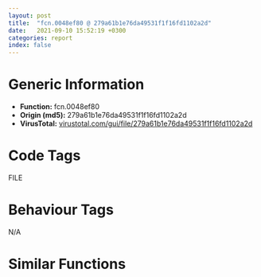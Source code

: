 ```yaml
---
layout: post
title:  "fcn.0048ef80 @ 279a61b1e76da49531f1f16fd1102a2d"
date:   2021-09-10 15:52:19 +0300
categories: report
index: false
---
```


# Generic Information
- **Function:** fcn.0048ef80
- **Origin (md5):** 279a61b1e76da49531f1f16fd1102a2d
- **VirusTotal:** [virustotal.com/gui/file/279a61b1e76da49531f1f16fd1102a2d][virustotal_ref]

# Code Tags
<span class="tag" id="FILE">FILE</span>


# Behaviour Tags
<span class="bhv-tag" id="na">N/A</span>

# Similar Functions
<script type="text/javascript" src="https://www.gstatic.com/charts/loader.js"></script>
<script type="text/javascript">

    google.charts.load('current', {'packages':['corechart']});
    google.charts.setOnLoadCallback(drawChart);

    function drawChart() {
    var data = new google.visualization.DataTable();
        data.addColumn('number', 'X');
        data.addColumn('number', 'Y');
        data.addColumn({type: 'string', role: 'tooltip', 'p': {'html': true}});
        data.addColumn({'type': 'string', 'role': 'style'});
        
        data.addRows([
    [-1071.0306396484375, 275.74462890625, '<b><a href="/report/fcn.0048ef80@279a61b1e76da49531f1f16fd1102a2d">fcn.0048ef80</a><br>@279a61b1e76da49531f1f16fd1102a2d</b><br>push ebp<br>mov ebp, esp<br>sub esp, 0x740<br>mov eax, dword[0x53ebd0]<br>xor eax, ebp<br>mov dword[ebp-0x14], eax<br>push ebx<br>push esi<br>mov dword[ebp-0x740], ecx<br>push 0x200<br>push 0<br>mov eax, dword[ebp-0x740]<br>push eax<br>call fcn.00490b70<br>add esp, 0xc<br>push 0x200<br>push 0<br>mov ecx, dword[ebp-0x740]<br>add ecx, 0x200<br>push ecx<br>call fcn.00490b70<br>add esp, 0xc<br>push 0x200<br>push 0<br>mov edx, dword[ebp-0x740]<br>add edx, 0x400<br>push edx<br>call fcn.00490b70<br>add esp, 0xc<br>push 0x200<br>push 0<br>mov eax, dword[ebp-0x740]<br>add eax, 0x600<br>push eax<br>call fcn.00490b70<br>add esp, 0xc<br>push 0x200<br>push 0<br>mov ecx, dword[ebp-0x740]<br>add ecx, 0x800<br>push ecx<br>call fcn.00490b70<br>add esp, 0xc<br>push 0x200<br>push 0<br>mov edx, dword[ebp-0x740]<br>add edx, 0xa00<br>push edx<br>call fcn.00490b70<br>add esp, 0xc<br>push 0x200<br>push 0<br>mov eax, dword[ebp-0x740]<br>add eax, 0xc00<br>push eax<br>call fcn.00490b70<br>add esp, 0xc<br>push 0x200<br>push 0<br>mov ecx, dword[ebp-0x740]<br>add ecx, 0xe00<br>push ecx<br>call fcn.00490b70<br>add esp, 0xc<br>push 0x200<br>push 0<br>mov edx, dword[ebp-0x740]<br>add edx, 0x1000<br>push edx<br>call fcn.00490b70<br>add esp, 0xc<br>push 0x200<br>push 0<br>mov eax, dword[ebp-0x740]<br>add eax, 0x1200<br>push eax<br>call fcn.00490b70<br>add esp, 0xc<br>push 0x200<br>push 0<br>mov ecx, dword[ebp-0x740]<br>add ecx, 0x1400<br>push ecx<br>call fcn.00490b70<br>add esp, 0xc<br>push 0x200<br>push 0<br>mov edx, dword[ebp-0x740]<br>add edx, 0x1600<br>push edx<br>call fcn.00490b70<br>add esp, 0xc<br>push 0<br>push 0<br>call dword[sym.imp.ole32.dll_CoInitializeEx]<br>mov dword[ebp-0x44c], eax<br>push 0<br>push 0<br>push 0<br>push 3<br>push 0<br>push 0<br>push 0<br>push 0xffffffffffffffff<br>push 0<br>call dword[sym.imp.ole32.dll_CoInitializeSecurity]<br>mov dword[ebp-0x44c], eax<br>cmp dword[ebp-0x44c], 0<br>jl 0x48f9f7<br>mov dword[ebp-0x464], 0<br>lea eax, [ebp-0x464]<br>push eax<br>push 0x50acc8<br>push 1<br>push 0<br>push 0x50ad98<br>call dword[sym.imp.ole32.dll_CoCreateInstance]<br>mov dword[ebp-0x44c], eax<br>cmp dword[ebp-0x44c], 0<br>jl 0x48f9f7<br>mov dword[ebp-0x468], 0<br>lea ecx, [ebp-0x468]<br>push ecx<br>push 0<br>push 0<br>push 0<br>push 0<br>push 0<br>push 0<br>push 0x5075f8<br>mov edx, dword[ebp-0x464]<br>mov eax, dword[edx]<br>mov ecx, dword[ebp-0x464]<br>push ecx<br>mov edx, dword[eax+0xc]<br>call edx<br>mov dword[ebp-0x44c], eax<br>cmp dword[ebp-0x44c], 0<br>jl 0x48f9e3<br>push 0<br>push 0<br>push 3<br>push 3<br>push 0<br>push 0<br>push 0xa<br>mov eax, dword[ebp-0x468]<br>push eax<br>call dword[sym.imp.ole32.dll_CoSetProxyBlanket]<br>mov dword[ebp-0x44c], eax<br>cmp dword[ebp-0x44c], 0<br>jl 0x48f9cf<br>mov dword[ebp-0x46c], 0<br>lea ecx, [ebp-0x46c]<br>push ecx<br>push 0<br>push 0x30<br>push str.SELECT_*_FROM_Win32_ComputerSystemProduct<br>push 0x50766c<br>mov edx, dword[ebp-0x468]<br>mov eax, dword[edx]<br>mov ecx, dword[ebp-0x468]<br>push ecx<br>mov edx, dword[eax+0x50]<br>call edx<br>mov dword[ebp-0x44c], eax<br>cmp dword[ebp-0x44c], 0<br>jl 0x48f319<br>mov dword[ebp-0x470], 0<br>mov dword[ebp-0x474], 0<br>lea eax, [ebp-0x470]<br>push eax<br>lea ecx, [ebp-0x474]<br>push ecx<br>push 1<br>push 0xffffffffffffffff<br>mov edx, dword[ebp-0x46c]<br>mov eax, dword[edx]<br>mov ecx, dword[ebp-0x46c]<br>push ecx<br>mov edx, dword[eax+0x10]<br>call edx<br>mov dword[ebp-0x44c], eax<br>cmp dword[ebp-0x44c], 0<br>jl 0x48f305<br>cmp dword[ebp-0x470], 0<br>jbe 0x48f305<br>xor eax, eax<br>mov word[ebp-0x488], ax<br>xor ecx, ecx<br>mov dword[ebp-0x486], ecx<br>mov dword[ebp-0x482], ecx<br>mov dword[ebp-0x47e], ecx<br>mov word[ebp-0x47a], cx<br>push 0<br>push 0<br>lea edx, [ebp-0x488]<br>push edx<br>push 0<br>push str.UUID<br>mov eax, dword[ebp-0x474]<br>mov ecx, dword[eax]<br>mov edx, dword[ebp-0x474]<br>push edx<br>mov eax, dword[ecx+0x10]<br>call eax<br>mov dword[ebp-0x44c], eax<br>cmp dword[ebp-0x44c], 0<br>jl 0x48f2f1<br>push 0x100<br>mov ecx, dword[ebp-0x480]<br>push ecx<br>mov edx, dword[ebp-0x740]<br>add edx, 0x600<br>push edx<br>call dword[sym.imp.KERNEL32.dll_lstrcpynW]<br>lea eax, [ebp-0x488]<br>push eax<br>call dword[sym.imp.OLEAUT32.dll_VariantCopy]<br>mov ecx, dword[ebp-0x474]<br>mov edx, dword[ecx]<br>mov eax, dword[ebp-0x474]<br>push eax<br>mov ecx, dword[edx+8]<br>call ecx<br>mov edx, dword[ebp-0x46c]<br>mov eax, dword[edx]<br>mov ecx, dword[ebp-0x46c]<br>push ecx<br>mov edx, dword[eax+8]<br>call edx<br>lea eax, [ebp-0x46c]<br>push eax<br>push 0<br>push 0x30<br>push str.SELECT__FROM_Win32_ComputerSystemProduct<br>push 0x5076d4<br>mov ecx, dword[ebp-0x468]<br>mov edx, dword[ecx]<br>mov eax, dword[ebp-0x468]<br>push eax<br>mov ecx, dword[edx+0x50]<br>call ecx<br>mov dword[ebp-0x44c], eax<br>cmp dword[ebp-0x44c], 0<br>jl 0x48f45c<br>mov dword[ebp-0x48c], 0<br>mov dword[ebp-0x490], 0<br>lea edx, [ebp-0x48c]<br>push edx<br>lea eax, [ebp-0x490]<br>push eax<br>push 1<br>push 0xffffffffffffffff<br>mov ecx, dword[ebp-0x46c]<br>mov edx, dword[ecx]<br>mov eax, dword[ebp-0x46c]<br>push eax<br>mov ecx, dword[edx+0x10]<br>call ecx<br>mov dword[ebp-0x44c], eax<br>cmp dword[ebp-0x44c], 0<br>jl 0x48f448<br>cmp dword[ebp-0x48c], 0<br>jbe 0x48f448<br>xor edx, edx<br>mov word[ebp-0x4a0], dx<br>xor eax, eax<br>mov dword[ebp-0x49e], eax<br>mov dword[ebp-0x49a], eax<br>mov dword[ebp-0x496], eax<br>mov word[ebp-0x492], ax<br>push 0<br>push 0<br>lea ecx, [ebp-0x4a0]<br>push ecx<br>push 0<br>push str.Name<br>mov edx, dword[ebp-0x490]<br>mov eax, dword[edx]<br>mov ecx, dword[ebp-0x490]<br>push ecx<br>mov edx, dword[eax+0x10]<br>call edx<br>mov dword[ebp-0x44c], eax<br>cmp dword[ebp-0x44c], 0<br>jl 0x48f434<br>push 0x100<br>mov eax, dword[ebp-0x498]<br>push eax<br>mov ecx, dword[ebp-0x740]<br>add ecx, 0x800<br>push ecx<br>call dword[sym.imp.KERNEL32.dll_lstrcpynW]<br>lea edx, [ebp-0x4a0]<br>push edx<br>call dword[sym.imp.OLEAUT32.dll_VariantCopy]<br>mov eax, dword[ebp-0x490]<br>mov ecx, dword[eax]<br>mov edx, dword[ebp-0x490]<br>push edx<br>mov eax, dword[ecx+8]<br>call eax<br>mov ecx, dword[ebp-0x46c]<br>mov edx, dword[ecx]<br>mov eax, dword[ebp-0x46c]<br>push eax<br>mov ecx, dword[edx+8]<br>call ecx<br>lea edx, [ebp-0x46c]<br>push edx<br>push 0<br>push 0x30<br>push str.SELECT_*_FROM_Win32_OperatingSystem<br>push 0x507730<br>mov eax, dword[ebp-0x468]<br>mov ecx, dword[eax]<br>mov edx, dword[ebp-0x468]<br>push edx<br>mov eax, dword[ecx+0x50]<br>call eax<br>mov dword[ebp-0x44c], eax<br>cmp dword[ebp-0x44c], 0<br>jl 0x48f59e<br>mov dword[ebp-0x4a4], 0<br>mov dword[ebp-0x4a8], 0<br>lea ecx, [ebp-0x4a4]<br>push ecx<br>lea edx, [ebp-0x4a8]<br>push edx<br>push 1<br>push 0xffffffffffffffff<br>mov eax, dword[ebp-0x46c]<br>mov ecx, dword[eax]<br>mov edx, dword[ebp-0x46c]<br>push edx<br>mov eax, dword[ecx+0x10]<br>call eax<br>mov dword[ebp-0x44c], eax<br>cmp dword[ebp-0x44c], 0<br>jl 0x48f58a<br>cmp dword[ebp-0x4a4], 0<br>jbe 0x48f58a<br>xor ecx, ecx<br>mov word[ebp-0x4b8], cx<br>xor edx, edx<br>mov dword[ebp-0x4b6], edx<br>mov dword[ebp-0x4b2], edx<br>mov dword[ebp-0x4ae], edx<br>mov word[ebp-0x4aa], dx<br>push 0<br>push 0<br>lea eax, [ebp-0x4b8]<br>push eax<br>push 0<br>push str.SerialNumber<br>mov ecx, dword[ebp-0x4a8]<br>mov edx, dword[ecx]<br>mov eax, dword[ebp-0x4a8]<br>push eax<br>mov ecx, dword[edx+0x10]<br>call ecx<br>mov dword[ebp-0x44c], eax<br>cmp dword[ebp-0x44c], 0<br>jl 0x48f576<br>push 0x100<br>mov edx, dword[ebp-0x4b0]<br>push edx<br>mov eax, dword[ebp-0x740]<br>add eax, 0xa00<br>push eax<br>call dword[sym.imp.KERNEL32.dll_lstrcpynW]<br>lea ecx, [ebp-0x4b8]<br>push ecx<br>call dword[sym.imp.OLEAUT32.dll_VariantCopy]<br>mov edx, dword[ebp-0x4a8]<br>mov eax, dword[edx]<br>mov ecx, dword[ebp-0x4a8]<br>push ecx<br>mov edx, dword[eax+8]<br>call edx<br>mov eax, dword[ebp-0x46c]<br>mov ecx, dword[eax]<br>mov edx, dword[ebp-0x46c]<br>push edx<br>mov eax, dword[ecx+8]<br>call eax<br>lea ecx, [ebp-0x46c]<br>push ecx<br>push 0<br>push 0x30<br>push str.SELECT__FROM_Win32_OperatingSystem<br>push 0x5077a0<br>mov edx, dword[ebp-0x468]<br>mov eax, dword[edx]<br>mov ecx, dword[ebp-0x468]<br>push ecx<br>mov edx, dword[eax+0x50]<br>call edx<br>mov dword[ebp-0x44c], eax<br>cmp dword[ebp-0x44c], 0<br>jl 0x48f749<br>mov dword[ebp-0x4bc], 0<br>mov dword[ebp-0x4c0], 0<br>lea eax, [ebp-0x4bc]<br>push eax<br>lea ecx, [ebp-0x4c0]<br>push ecx<br>push 1<br>push 0xffffffffffffffff<br>mov edx, dword[ebp-0x46c]<br>mov eax, dword[edx]<br>mov ecx, dword[ebp-0x46c]<br>push ecx<br>mov edx, dword[eax+0x10]<br>call edx<br>mov dword[ebp-0x44c], eax<br>cmp dword[ebp-0x44c], 0<br>jl 0x48f735<br>cmp dword[ebp-0x4bc], 0<br>jbe 0x48f735<br>xor eax, eax<br>mov word[ebp-0x4d0], ax<br>xor ecx, ecx<br>mov dword[ebp-0x4ce], ecx<br>mov dword[ebp-0x4ca], ecx<br>mov dword[ebp-0x4c6], ecx<br>mov word[ebp-0x4c2], cx<br>push 0<br>push 0<br>lea edx, [ebp-0x4d0]<br>push edx<br>push 0<br>push str.InstallDate<br>mov eax, dword[ebp-0x4c0]<br>mov ecx, dword[eax]<br>mov edx, dword[ebp-0x4c0]<br>push edx<br>mov eax, dword[ecx+0x10]<br>call eax<br>mov dword[ebp-0x44c], eax<br>cmp dword[ebp-0x44c], 0<br>jl 0x48f721<br>push 0x100<br>mov ecx, dword[ebp-0x4c8]<br>push ecx<br>mov edx, dword[ebp-0x740]<br>add edx, 0xc00<br>push edx<br>call dword[sym.imp.KERNEL32.dll_lstrcpynW]<br>mov dword[ebp-0x4d4], 0<br>jmp 0x48f6cb<br>mov eax, dword[ebp-0x4d4]<br>add eax, 1<br>mov dword[ebp-0x4d4], eax<br>mov ecx, dword[ebp-0x4d4]<br>mov edx, dword[ebp-0x740]<br>movzx eax, word[edx+ecx*2+0xc00]<br>test eax, eax<br>je 0x48f714<br>mov ecx, dword[ebp-0x4d4]<br>mov edx, dword[ebp-0x740]<br>movzx eax, word[edx+ecx*2+0xc00]<br>cmp eax, 0x2e<br>jne 0x48f712<br>xor ecx, ecx<br>mov edx, dword[ebp-0x4d4]<br>mov eax, dword[ebp-0x740]<br>mov word[eax+edx*2+0xc00], cx<br>jmp 0x48f6bc<br>lea ecx, [ebp-0x4d0]<br>push ecx<br>call dword[sym.imp.OLEAUT32.dll_VariantCopy]<br>mov edx, dword[ebp-0x4c0]<br>mov eax, dword[edx]<br>mov ecx, dword[ebp-0x4c0]<br>push ecx<br>mov edx, dword[eax+8]<br>call edx<br>mov eax, dword[ebp-0x46c]<br>mov ecx, dword[eax]<br>mov edx, dword[ebp-0x46c]<br>push edx<br>mov eax, dword[ecx+8]<br>call eax<br>lea ecx, [ebp-0x46c]<br>push ecx<br>push 0<br>push 0x30<br>push str.SELECT_*_FROM_Win32_BIOS<br>push 0x5077f4<br>mov edx, dword[ebp-0x468]<br>mov eax, dword[edx]<br>mov ecx, dword[ebp-0x468]<br>push ecx<br>mov edx, dword[eax+0x50]<br>call edx<br>mov dword[ebp-0x44c], eax<br>cmp dword[ebp-0x44c], 0<br>jl 0x48f88c<br>mov dword[ebp-0x4d8], 0<br>mov dword[ebp-0x4dc], 0<br>lea eax, [ebp-0x4d8]<br>push eax<br>lea ecx, [ebp-0x4dc]<br>push ecx<br>push 1<br>push 0xffffffffffffffff<br>mov edx, dword[ebp-0x46c]<br>mov eax, dword[edx]<br>mov ecx, dword[ebp-0x46c]<br>push ecx<br>mov edx, dword[eax+0x10]<br>call edx<br>mov dword[ebp-0x44c], eax<br>cmp dword[ebp-0x44c], 0<br>jl 0x48f878<br>cmp dword[ebp-0x4d8], 0<br>jbe 0x48f878<br>xor eax, eax<br>mov word[ebp-0x4f0], ax<br>xor ecx, ecx<br>mov dword[ebp-0x4ee], ecx<br>mov dword[ebp-0x4ea], ecx<br>mov dword[ebp-0x4e6], ecx<br>mov word[ebp-0x4e2], cx<br>push 0<br>push 0<br>lea edx, [ebp-0x4f0]<br>push edx<br>push 0<br>push str.SerialNumber<br>mov eax, dword[ebp-0x4dc]<br>mov ecx, dword[eax]<br>mov edx, dword[ebp-0x4dc]<br>push edx<br>mov eax, dword[ecx+0x10]<br>call eax<br>mov dword[ebp-0x44c], eax<br>cmp dword[ebp-0x44c], 0<br>jl 0x48f864<br>push 0x100<br>mov ecx, dword[ebp-0x4e8]<br>push ecx<br>mov edx, dword[ebp-0x740]<br>add edx, 0xe00<br>push edx<br>call dword[sym.imp.KERNEL32.dll_lstrcpynW]<br>lea eax, [ebp-0x4f0]<br>push eax<br>call dword[sym.imp.OLEAUT32.dll_VariantCopy]<br>mov ecx, dword[ebp-0x4dc]<br>mov edx, dword[ecx]<br>mov eax, dword[ebp-0x4dc]<br>push eax<br>mov ecx, dword[edx+8]<br>call ecx<br>mov edx, dword[ebp-0x46c]<br>mov eax, dword[edx]<br>mov ecx, dword[ebp-0x46c]<br>push ecx<br>mov edx, dword[eax+8]<br>call edx<br>lea eax, [ebp-0x46c]<br>push eax<br>push 0<br>push 0x30<br>push str.SELECT__FROM_Win32_BIOS<br>push 0x50784c<br>mov ecx, dword[ebp-0x468]<br>mov edx, dword[ecx]<br>mov eax, dword[ebp-0x468]<br>push eax<br>mov ecx, dword[edx+0x50]<br>call ecx<br>mov dword[ebp-0x44c], eax<br>cmp dword[ebp-0x44c], 0<br>jl 0x48f9cf<br>mov dword[ebp-0x4f4], 0<br>mov dword[ebp-0x4f8], 0<br>lea edx, [ebp-0x4f4]<br>push edx<br>lea eax, [ebp-0x4f8]<br>push eax<br>push 1<br>push 0xffffffffffffffff<br>mov ecx, dword[ebp-0x46c]<br>mov edx, dword[ecx]<br>mov eax, dword[ebp-0x46c]<br>push eax<br>mov ecx, dword[edx+0x10]<br>call ecx<br>mov dword[ebp-0x44c], eax<br>cmp dword[ebp-0x44c], 0<br>jl 0x48f9bb<br>cmp dword[ebp-0x4f4], 0<br>jbe 0x48f9bb<br>xor edx, edx<br>mov word[ebp-0x508], dx<br>xor eax, eax<br>mov dword[ebp-0x506], eax<br>mov dword[ebp-0x502], eax<br>mov dword[ebp-0x4fe], eax<br>mov word[ebp-0x4fa], ax<br>push 0<br>push 0<br>lea ecx, [ebp-0x508]<br>push ecx<br>push 0<br>push str.SMBIOSBIOSVersion<br>mov edx, dword[ebp-0x4f8]<br>mov eax, dword[edx]<br>mov ecx, dword[ebp-0x4f8]<br>push ecx<br>mov edx, dword[eax+0x10]<br>call edx<br>mov dword[ebp-0x44c], eax<br>cmp dword[ebp-0x44c], 0<br>jl 0x48f9a7<br>push 0x100<br>mov eax, dword[ebp-0x500]<br>push eax<br>mov ecx, dword[ebp-0x740]<br>add ecx, 0x1000<br>push ecx<br>call dword[sym.imp.KERNEL32.dll_lstrcpynW]<br>lea edx, [ebp-0x508]<br>push edx<br>call dword[sym.imp.OLEAUT32.dll_VariantCopy]<br>mov eax, dword[ebp-0x4f8]<br>mov ecx, dword[eax]<br>mov edx, dword[ebp-0x4f8]<br>push edx<br>mov eax, dword[ecx+8]<br>call eax<br>mov ecx, dword[ebp-0x46c]<br>mov edx, dword[ecx]<br>mov eax, dword[ebp-0x46c]<br>push eax<br>mov ecx, dword[edx+8]<br>call ecx<br>mov edx, dword[ebp-0x468]<br>mov eax, dword[edx]<br>mov ecx, dword[ebp-0x468]<br>push ecx<br>mov edx, dword[eax+8]<br>call edx<br>mov eax, dword[ebp-0x464]<br>mov ecx, dword[eax]<br>mov edx, dword[ebp-0x464]<br>push edx<br>mov eax, dword[ecx+8]<br>call eax<br>mov dword[ebp-0x460], 0<br>xor ecx, ecx<br>mov dword[ebp-0x45c], ecx<br>mov dword[ebp-0x458], ecx<br>mov dword[ebp-0x454], ecx<br>lea esi, [ebp-0x460]<br>mov eax, 1<br>xor ecx, ecx<br>cpuid <br>mov dword[esi], eax<br>mov dword[esi+4], ebx<br>mov dword[esi+8], ecx<br>mov dword[esi+0xc], edx<br>mov edx, dword[ebp-0x460]<br>push edx<br>mov eax, dword[ebp-0x454]<br>push eax<br>push str._08X_08X<br>mov ecx, dword[ebp-0x740]<br>push ecx<br>call dword[sym.imp.USER32.dll_wsprintfW]<br>add esp, 0x10<br>mov dword[ebp-0x50c], 0<br>jmp 0x48fa6d<br>mov edx, dword[ebp-0x50c]<br>add edx, 1<br>mov dword[ebp-0x50c], edx<br>cmp dword[ebp-0x50c], 0xa<br>jge 0x48facd<br>xor eax, eax<br>mov word[ebp-0x710], ax<br>push 0x1fe<br>push 0<br>lea ecx, [ebp-0x70e]<br>push ecx<br>call fcn.00490b70<br>add esp, 0xc<br>lea edx, [ebp-0x710]<br>push edx<br>mov eax, dword[ebp-0x50c]<br>push eax<br>call fcn.0048ff60<br>add esp, 8<br>test eax, eax<br>je 0x48facb<br>lea ecx, [ebp-0x710]<br>push ecx<br>mov edx, dword[ebp-0x740]<br>add edx, 0x200<br>push edx<br>call dword[sym.imp.KERNEL32.dll_lstrcpyW]<br>jmp 0x48facd<br>jmp 0x48fa5e<br>mov byte[ebp-0x438], 0<br>xor eax, eax<br>mov dword[ebp-0x437], eax<br>mov byte[ebp-0x433], al<br>mov dword[ebp-0x450], 0<br>lea ecx, [ebp-0x450]<br>push ecx<br>push 0<br>call sub.IPHLPAPI.DLL_GetAdaptersInfo<br>mov edx, dword[ebp-0x450]<br>push edx<br>push 0x40<br>call dword[sym.imp.KERNEL32.dll_GlobalAlloc]<br>mov dword[ebp-4], eax<br>cmp dword[ebp-4], 0<br>je 0x48fba1<br>lea eax, [ebp-0x450]<br>push eax<br>mov ecx, dword[ebp-4]<br>push ecx<br>call sub.IPHLPAPI.DLL_GetAdaptersInfo<br>test eax, eax<br>jne 0x48fba1<br>mov edx, dword[ebp-4]<br>mov dword[ebp-0x714], edx<br>jmp 0x48fb43<br>mov eax, dword[ebp-0x714]<br>mov ecx, dword[eax]<br>mov dword[ebp-0x714], ecx<br>cmp dword[ebp-0x714], 0<br>je 0x48fba1<br>mov edx, dword[ebp-0x714]<br>add edx, 8<br>push edx<br>call fcn.00490350<br>add esp, 4<br>mov dword[ebp-0x718], eax<br>cmp dword[ebp-0x718], 1<br>je 0x48fb76<br>cmp dword[ebp-0x718], 0<br>jne 0x48fb9f<br>mov eax, dword[ebp-0x714]<br>add eax, 0x194<br>mov ecx, dword[eax]<br>mov dword[ebp-0x438], ecx<br>mov dx, word[eax+4]<br>mov word[ebp-0x434], dx<br>cmp dword[ebp-0x718], 0<br>jne 0x48fb9f<br>jmp 0x48fba1<br>jmp 0x48fb35<br>movzx eax, byte[ebp-0x433]<br>push eax<br>movzx ecx, byte[ebp-0x434]<br>push ecx<br>movzx edx, byte[ebp-0x435]<br>push edx<br>movzx eax, byte[ebp-0x436]<br>push eax<br>movzx ecx, byte[ebp-0x437]<br>push ecx<br>movzx edx, byte[ebp-0x438]<br>push edx<br>push str._02X__02X__02X__02X__02X__02X<br>mov eax, dword[ebp-0x740]<br>add eax, 0x400<br>push eax<br>call dword[sym.imp.USER32.dll_wsprintfW]<br>add esp, 0x20<br>mov dword[ebp-0x43c], 0<br>push 0<br>push 0<br>push 0<br>push 0<br>lea ecx, [ebp-0x43c]<br>push ecx<br>push 0<br>push 0<br>push 0x5078c8<br>call dword[sym.imp.KERNEL32.dll_GetVolumeInformationW]<br>test eax, eax<br>je 0x48fc38<br>mov edx, dword[ebp-0x43c]<br>push edx<br>push str._08X<br>mov eax, dword[ebp-0x740]<br>add eax, 0x1200<br>push eax<br>call dword[sym.imp.USER32.dll_wsprintfW]<br>add esp, 0xc<br>xor ecx, ecx<br>mov word[ebp-0x428], cx<br>push 0x206<br>push 0<br>lea edx, [ebp-0x426]<br>push edx<br>call fcn.00490b70<br>add esp, 0xc<br>xor eax, eax<br>mov word[ebp-0x220], ax<br>push 0x206<br>push 0<br>lea ecx, [ebp-0x21e]<br>push ecx<br>call fcn.00490b70<br>add esp, 0xc<br>mov dword[ebp-0x430], 0<br>mov dword[ebp-0x42c], 0<br>mov dword[ebp-0x10], 0<br>mov dword[ebp-0xc], 0<br>mov dword[ebp-0x448], 0<br>mov dword[ebp-0x444], 0<br>lea edx, [ebp-0x428]<br>push edx<br>push 0<br>push 0<br>push 0x25<br>push 0<br>call dword[sym.imp.SHELL32.dll_SHGetFolderPathW]<br>mov dword[ebp-0x44c], eax<br>cmp dword[ebp-0x44c], 0<br>jl 0x48feb0<br>push str.kernel32.dll<br>lea eax, [ebp-0x428]<br>push eax<br>lea ecx, [ebp-0x220]<br>push ecx<br>call dword[sym.imp.SHLWAPI.dll_PathCombineW]<br>test eax, eax<br>je 0x48fd76<br>push 0<br>push 0<br>push 3<br>push 0<br>push 1<br>push 0x80000000<br>lea edx, [ebp-0x220]<br>push edx<br>call dword[sym.imp.KERNEL32.dll_CreateFileW]<br>mov dword[ebp-0x71c], eax<br>cmp dword[ebp-0x71c], 0xffffffff<br>je 0x48fd76<br>mov dword[ebp-0x724], 0<br>xor eax, eax<br>mov dword[ebp-0x720], eax<br>push 0<br>push 0<br>lea ecx, [ebp-0x724]<br>push ecx<br>mov edx, dword[ebp-0x71c]<br>push edx<br>call dword[sym.imp.KERNEL32.dll_GetFileTime]<br>test eax, eax<br>je 0x48fd69<br>lea eax, [ebp-0x724]<br>push eax<br>call fcn.0048ff10<br>add esp, 4<br>mov dword[ebp-0x430], eax<br>mov dword[ebp-0x42c], edx<br>mov ecx, dword[ebp-0x71c]<br>push ecx<br>call dword[sym.imp.KERNEL32.dll_CloseHandle]<br>push str.user32.dll<br>lea edx, [ebp-0x428]<br>push edx<br>lea eax, [ebp-0x220]<br>push eax<br>call dword[sym.imp.SHLWAPI.dll_PathCombineW]<br>test eax, eax<br>je 0x48fe0e<br>push 0<br>push 0<br>push 3<br>push 0<br>push 1<br>push 0x80000000<br>lea ecx, [ebp-0x220]<br>push ecx<br>call dword[sym.imp.KERNEL32.dll_CreateFileW]<br>mov dword[ebp-0x728], eax<br>cmp dword[ebp-0x728], 0xffffffff<br>je 0x48fe0e<br>mov dword[ebp-0x730], 0<br>xor edx, edx<br>mov dword[ebp-0x72c], edx<br>push 0<br>push 0<br>lea eax, [ebp-0x730]<br>push eax<br>mov ecx, dword[ebp-0x728]<br>push ecx<br>call dword[sym.imp.KERNEL32.dll_GetFileTime]<br>test eax, eax<br>je 0x48fe01<br>lea edx, [ebp-0x730]<br>push edx<br>call fcn.0048ff10<br>add esp, 4<br>mov dword[ebp-0x10], eax<br>mov dword[ebp-0xc], edx<br>mov eax, dword[ebp-0x728]<br>push eax<br>call dword[sym.imp.KERNEL32.dll_CloseHandle]<br>push str.notepad.exe<br>lea ecx, [ebp-0x428]<br>push ecx<br>lea edx, [ebp-0x220]<br>push edx<br>call dword[sym.imp.SHLWAPI.dll_PathCombineW]<br>test eax, eax<br>je 0x48feb0<br>push 0<br>push 0<br>push 3<br>push 0<br>push 1<br>push 0x80000000<br>lea eax, [ebp-0x220]<br>push eax<br>call dword[sym.imp.KERNEL32.dll_CreateFileW]<br>mov dword[ebp-0x734], eax<br>cmp dword[ebp-0x734], 0xffffffff<br>je 0x48feb0<br>mov dword[ebp-0x73c], 0<br>xor ecx, ecx<br>mov dword[ebp-0x738], ecx<br>push 0<br>push 0<br>lea edx, [ebp-0x73c]<br>push edx<br>mov eax, dword[ebp-0x734]<br>push eax<br>call dword[sym.imp.KERNEL32.dll_GetFileTime]<br>test eax, eax<br>je 0x48fea3<br>lea ecx, [ebp-0x73c]<br>push ecx<br>call fcn.0048ff10<br>add esp, 4<br>mov dword[ebp-0x448], eax<br>mov dword[ebp-0x444], edx<br>mov edx, dword[ebp-0x734]<br>push edx<br>call dword[sym.imp.KERNEL32.dll_CloseHandle]<br>mov eax, dword[ebp-0x444]<br>push eax<br>mov ecx, dword[ebp-0x448]<br>push ecx<br>mov edx, dword[ebp-0xc]<br>push edx<br>mov eax, dword[ebp-0x10]<br>push eax<br>mov ecx, dword[ebp-0x42c]<br>push ecx<br>mov edx, dword[ebp-0x430]<br>push edx<br>push str._llu__llu__llu<br>push 0x100<br>mov eax, dword[ebp-0x740]<br>add eax, 0x1400<br>push eax<br>call fcn.0049ae66<br>add esp, 0x24<br>mov eax, dword[ebp-0x740]<br>pop esi<br>pop ebx<br>mov ecx, dword[ebp-0x14]<br>xor ecx, ebp<br>call fcn.00490ace<br>mov esp, ebp<br>pop ebp<br>ret <br><eoc> ', 'point { fill-color: #e0440e; }'],
[239.17686462402344, -2381.89990234375, '<b><a href="/report/fcn.0045c400@418e0921f3a9bd4f5bc0dcc59623b5a1">fcn.0045c400</a><br>@418e0921f3a9bd4f5bc0dcc59623b5a1</b><br>push ebp<br>mov ebp, esp<br>push 0xffffffffffffffff<br>push 0x475748<br>mov eax, dword<br>push eax<br>sub esp, 0x60<br>mov eax, dword[0x4a83f0]<br>xor eax, ebp<br>mov dword[ebp-0x14], eax<br>push ebx<br>push esi<br>push edi<br>push eax<br>lea eax, [ebp-0xc]<br>mov dword<br>mov dword[ebp-0x10], esp<br>mov ebx, dword[ebp+8]<br>mov eax, dword[ebp+0xc]<br>mov dword[ebp-0x6c], ebx<br>mov dword[ebp-0x68], eax<br>mov byte[ebp-0x5d], 0<br>mov dword[ebp-0x64], 0<br>mov esi, dword[sym.imp.KERNEL32.dll_WaitForSingleObject]<br>mov dword[ebp-4], 0<br>mov byte[ebp-0x5c], 0<br>jmp 0x45c460<br>mov eax, dword[ebx]<br>cmp eax, 0xc15730e2<br>je 0x45c5f9<br>mov ecx, 0x7f0725e3<br>mov edx, ebx<br>xor eax, eax<br>lock cmpxchg<br>test eax, eax<br>jne 0x45c5b2<br>mov esi, dword[ebp-0x64]<br>mov byte[ebp-4], 1<br>test esi, esi<br>jne 0x45c4df<br>cmp byte[ebp-0x5c], 0<br>jne 0x45c4c5<br>mov ecx, 0xd<br>mov esi, str.Local_{C15730E2-145C-4c5e-B005-3BC753F42475}-once-flag<br>lea edi, [ebp-0x5c]<br>rep movsd<br>movsw word<br>lea eax, [ebp-0x26]<br>push eax<br>push ebx<br>movsb byte<br>call fcn.0045c240<br>add esp, 8<br>call dword[sym.imp.KERNEL32.dll_GetCurrentProcessId]<br>lea ecx, [ebp-0x1e]<br>push ecx<br>push eax<br>call fcn.0045c2c0<br>add esp, 8<br>lea edx, [ebp-0x5c]<br>push edx<br>push 0<br>push 0x100002<br>call dword[sym.imp.KERNEL32.dll_OpenEventA]<br>mov esi, eax<br>mov dword[ebp-0x64], esi<br>test esi, esi<br>je 0x45c4e6<br>push esi<br>call dword[sym.imp.KERNEL32.dll_ResetEvent]<br>call dword[ebp-0x68]<br>cmp byte[ebp-0x5d], 0<br>jne 0x45c4fb<br>lea eax, [ebx+4]<br>mov ecx, 1<br>lock xadd<br>mov edx, 0xc15730e2<br>mov eax, ebx<br>xchg dword[eax], edx<br>test esi, esi<br>jne 0x45c569<br>mov eax, dword[ebx+4]<br>cmp eax, 1<br>jle 0x45c5f9<br>cmp byte[ebp-0x5c], 0<br>jne 0x45c54c<br>mov ecx, 0xd<br>mov esi, str.Local_{C15730E2-145C-4c5e-B005-3BC753F42475}-once-flag<br>lea edi, [ebp-0x5c]<br>rep movsd<br>movsw word<br>lea ecx, [ebp-0x26]<br>push ecx<br>push ebx<br>movsb byte<br>call fcn.0045c240<br>add esp, 8<br>call dword[sym.imp.KERNEL32.dll_GetCurrentProcessId]<br>lea edx, [ebp-0x1e]<br>push edx<br>push eax<br>call fcn.0045c2c0<br>add esp, 8<br>lea eax, [ebp-0x5c]<br>push eax<br>push 0<br>push 1<br>push 0<br>call dword[sym.imp.KERNEL32.dll_CreateEventA]<br>mov esi, eax<br>mov dword[ebp-0x64], esi<br>test esi, esi<br>je 0x45c5fc<br>push esi<br>call dword[sym.imp.KERNEL32.dll_SetEvent]<br>jmp 0x45c5fc<br>cmp byte[ebp-0x5d], 0<br>jne 0x45c5ec<br>lea eax, [ebx+4]<br>mov edx, 1<br>lock xadd<br>mov eax, dword[ebx]<br>mov byte[ebp-0x5d], 1<br>cmp eax, 0xc15730e2<br>je 0x45c5f9<br>cmp dword[ebp-0x64], 0<br>jne 0x45c5ec<br>lea eax, [ebp-0x5c]<br>push ebx<br>push eax<br>call fcn.0045c3a0<br>add esp, 8<br>mov dword[ebp-0x64], eax<br>jmp 0x45c460<br>mov ecx, dword[ebp-0x64]<br>push 0xffffffffffffffff<br>push ecx<br>call esi<br>jmp 0x45c460<br>mov esi, dword[ebp-0x64]<br>mov dword[ebp-4], 0xffffffff<br>test esi, esi<br>je 0x45c613<br>cmp esi, 0xffffffff<br>je 0x45c613<br>push esi<br>call dword[sym.imp.KERNEL32.dll_CloseHandle]<br>mov ecx, dword[ebp-0xc]<br>mov dword<br>pop ecx<br>pop edi<br>pop esi<br>pop ebx<br>mov ecx, dword[ebp-0x14]<br>xor ecx, ebp<br>call fcn.0043e257<br>mov esp, ebp<br>pop ebp<br>ret <br><eoc> ', 'null'],
[1885.4219970703125, 81.59718322753906, '<b><a href="/report/fcn.00402b20@fca52b995e756cff97168f6fef94b37d">fcn.00402b20</a><br>@fca52b995e756cff97168f6fef94b37d</b><br>push ebp<br>mov ebp, esp<br>push ecx<br>mov eax, dword[ebp+0x48]<br>lea ecx, [ebp-4]<br>cmp dword[ebp+0x4c], 8<br>push ebx<br>push esi<br>push edi<br>lea esi, [ebp+0x38]<br>cmovae esi, dword[ebp+0x38]<br>lea edi, [eax+eax]<br>cmp dword[ebp+0x1c], 8<br>lea eax, [ebp+8]<br>push ecx<br>cmovae eax, dword[ebp+8]<br>push eax<br>push 0x80000001<br>call dword[sym.imp.ADVAPI32.dll_RegOpenKeyW]<br>test eax, eax<br>je 0x402b72<br>cmp dword[ebp+0x1c], 8<br>lea ecx, [ebp-4]<br>lea eax, [ebp+8]<br>cmovae eax, dword[ebp+8]<br>push ecx<br>push eax<br>push 0x80000001<br>call dword[sym.imp.ADVAPI32.dll_RegCreateKeyW]<br>cmp dword[ebp+0x34], 8<br>lea eax, [ebp+0x20]<br>push edi<br>cmovae eax, dword[ebp+0x20]<br>push esi<br>push 1<br>push 0<br>push eax<br>push dword[ebp-4]<br>call dword[sym.imp.ADVAPI32.dll_RegSetValueExW]<br>mov edx, dword[ebp+0x1c]<br>test eax, eax<br>sete bl<br>cmp edx, 8<br>jb 0x402bcc<br>mov ecx, dword[ebp+8]<br>lea edx, [edx*2+2]<br>mov eax, ecx<br>cmp edx, 0x1000<br>jb 0x402bc2<br>mov ecx, dword[ecx-4]<br>add edx, 0x23<br>sub eax, ecx<br>add eax, 0xfffffffc<br>cmp eax, 0x1f<br>ja 0x402c69<br>push edx<br>push ecx<br>call fcn.00404ff5<br>add esp, 8<br>mov edx, dword[ebp+0x34]<br>xor eax, eax<br>mov dword[ebp+0x18], 0<br>mov dword[ebp+0x1c], 7<br>mov word[ebp+8], ax<br>cmp edx, 8<br>jb 0x402c16<br>mov ecx, dword[ebp+0x20]<br>lea edx, [edx*2+2]<br>mov eax, ecx<br>cmp edx, 0x1000<br>jb 0x402c0c<br>mov ecx, dword[ecx-4]<br>add edx, 0x23<br>sub eax, ecx<br>add eax, 0xfffffffc<br>cmp eax, 0x1f<br>ja 0x402c69<br>push edx<br>push ecx<br>call fcn.00404ff5<br>add esp, 8<br>mov edx, dword[ebp+0x4c]<br>xor eax, eax<br>mov dword[ebp+0x30], 0<br>mov dword[ebp+0x34], 7<br>mov word[ebp+0x20], ax<br>cmp edx, 8<br>jb 0x402c60<br>mov ecx, dword[ebp+0x38]<br>lea edx, [edx*2+2]<br>mov eax, ecx<br>cmp edx, 0x1000<br>jb 0x402c56<br>mov ecx, dword[ecx-4]<br>add edx, 0x23<br>sub eax, ecx<br>add eax, 0xfffffffc<br>cmp eax, 0x1f<br>ja 0x402c69<br>push edx<br>push ecx<br>call fcn.00404ff5<br>add esp, 8<br>pop edi<br>pop esi<br>mov al, bl<br>pop ebx<br>mov esp, ebp<br>pop ebp<br>ret <br>call fcn.004088d8<br>int3 <br><eoc> ', 'null'],

        ]);

    var options = {
        title: 'Similarity Plot',
        legend: 'none',
        colors: ['#dedbd9', '#e6693e', '#ec8f6e', '#f3b49f', '#f6c7b6'],
        tooltip: {isHtml: true, trigger: 'both'},
        explorer: {
        actions: ["dragToZoom", "rightClickToReset"],
        },
        chartArea: {
        width: '80%',
        height: '80%'
        },
        width: '100%',
        height: '100%'
    };

    var chart = new google.visualization.ScatterChart(document.getElementById('chart_div'));

    chart.draw(data, options);
    }
    
</script>


<div id="chart_div" style="width: 100%px; height: 100%;"></div>

# Disassembled Code
{% highlight nasm %}

push ebp
mov ebp, esp
sub esp, 0x740
mov eax, dword[0x53ebd0]
xor eax, ebp
mov dword[ebp-0x14], eax
push ebx
push esi
mov dword[ebp-0x740], ecx
push 0x200
push 0
mov eax, dword[ebp-0x740]
push eax
call fcn.00490b70
add esp, 0xc
push 0x200
push 0
mov ecx, dword[ebp-0x740]
add ecx, 0x200
push ecx
call fcn.00490b70
add esp, 0xc
push 0x200
push 0
mov edx, dword[ebp-0x740]
add edx, 0x400
push edx
call fcn.00490b70
add esp, 0xc
push 0x200
push 0
mov eax, dword[ebp-0x740]
add eax, 0x600
push eax
call fcn.00490b70
add esp, 0xc
push 0x200
push 0
mov ecx, dword[ebp-0x740]
add ecx, 0x800
push ecx
call fcn.00490b70
add esp, 0xc
push 0x200
push 0
mov edx, dword[ebp-0x740]
add edx, 0xa00
push edx
call fcn.00490b70
add esp, 0xc
push 0x200
push 0
mov eax, dword[ebp-0x740]
add eax, 0xc00
push eax
call fcn.00490b70
add esp, 0xc
push 0x200
push 0
mov ecx, dword[ebp-0x740]
add ecx, 0xe00
push ecx
call fcn.00490b70
add esp, 0xc
push 0x200
push 0
mov edx, dword[ebp-0x740]
add edx, 0x1000
push edx
call fcn.00490b70
add esp, 0xc
push 0x200
push 0
mov eax, dword[ebp-0x740]
add eax, 0x1200
push eax
call fcn.00490b70
add esp, 0xc
push 0x200
push 0
mov ecx, dword[ebp-0x740]
add ecx, 0x1400
push ecx
call fcn.00490b70
add esp, 0xc
push 0x200
push 0
mov edx, dword[ebp-0x740]
add edx, 0x1600
push edx
call fcn.00490b70
add esp, 0xc
push 0
push 0
call dword[sym.imp.ole32.dll_CoInitializeEx]
mov dword[ebp-0x44c], eax
push 0
push 0
push 0
push 3
push 0
push 0
push 0
push 0xffffffffffffffff
push 0
call dword[sym.imp.ole32.dll_CoInitializeSecurity]
mov dword[ebp-0x44c], eax
cmp dword[ebp-0x44c], 0
jl 0x48f9f7
mov dword[ebp-0x464], 0
lea eax, [ebp-0x464]
push eax
push 0x50acc8
push 1
push 0
push 0x50ad98
call dword[sym.imp.ole32.dll_CoCreateInstance]
mov dword[ebp-0x44c], eax
cmp dword[ebp-0x44c], 0
jl 0x48f9f7
mov dword[ebp-0x468], 0
lea ecx, [ebp-0x468]
push ecx
push 0
push 0
push 0
push 0
push 0
push 0
push 0x5075f8
mov edx, dword[ebp-0x464]
mov eax, dword[edx]
mov ecx, dword[ebp-0x464]
push ecx
mov edx, dword[eax+0xc]
call edx
mov dword[ebp-0x44c], eax
cmp dword[ebp-0x44c], 0
jl 0x48f9e3
push 0
push 0
push 3
push 3
push 0
push 0
push 0xa
mov eax, dword[ebp-0x468]
push eax
call dword[sym.imp.ole32.dll_CoSetProxyBlanket]
mov dword[ebp-0x44c], eax
cmp dword[ebp-0x44c], 0
jl 0x48f9cf
mov dword[ebp-0x46c], 0
lea ecx, [ebp-0x46c]
push ecx
push 0
push 0x30
push str.SELECT_*_FROM_Win32_ComputerSystemProduct
push 0x50766c
mov edx, dword[ebp-0x468]
mov eax, dword[edx]
mov ecx, dword[ebp-0x468]
push ecx
mov edx, dword[eax+0x50]
call edx
mov dword[ebp-0x44c], eax
cmp dword[ebp-0x44c], 0
jl 0x48f319
mov dword[ebp-0x470], 0
mov dword[ebp-0x474], 0
lea eax, [ebp-0x470]
push eax
lea ecx, [ebp-0x474]
push ecx
push 1
push 0xffffffffffffffff
mov edx, dword[ebp-0x46c]
mov eax, dword[edx]
mov ecx, dword[ebp-0x46c]
push ecx
mov edx, dword[eax+0x10]
call edx
mov dword[ebp-0x44c], eax
cmp dword[ebp-0x44c], 0
jl 0x48f305
cmp dword[ebp-0x470], 0
jbe 0x48f305
xor eax, eax
mov word[ebp-0x488], ax
xor ecx, ecx
mov dword[ebp-0x486], ecx
mov dword[ebp-0x482], ecx
mov dword[ebp-0x47e], ecx
mov word[ebp-0x47a], cx
push 0
push 0
lea edx, [ebp-0x488]
push edx
push 0
push str.UUID
mov eax, dword[ebp-0x474]
mov ecx, dword[eax]
mov edx, dword[ebp-0x474]
push edx
mov eax, dword[ecx+0x10]
call eax
mov dword[ebp-0x44c], eax
cmp dword[ebp-0x44c], 0
jl 0x48f2f1
push 0x100
mov ecx, dword[ebp-0x480]
push ecx
mov edx, dword[ebp-0x740]
add edx, 0x600
push edx
call dword[sym.imp.KERNEL32.dll_lstrcpynW]
lea eax, [ebp-0x488]
push eax
call dword[sym.imp.OLEAUT32.dll_VariantCopy]
mov ecx, dword[ebp-0x474]
mov edx, dword[ecx]
mov eax, dword[ebp-0x474]
push eax
mov ecx, dword[edx+8]
call ecx
mov edx, dword[ebp-0x46c]
mov eax, dword[edx]
mov ecx, dword[ebp-0x46c]
push ecx
mov edx, dword[eax+8]
call edx
lea eax, [ebp-0x46c]
push eax
push 0
push 0x30
push str.SELECT__FROM_Win32_ComputerSystemProduct
push 0x5076d4
mov ecx, dword[ebp-0x468]
mov edx, dword[ecx]
mov eax, dword[ebp-0x468]
push eax
mov ecx, dword[edx+0x50]
call ecx
mov dword[ebp-0x44c], eax
cmp dword[ebp-0x44c], 0
jl 0x48f45c
mov dword[ebp-0x48c], 0
mov dword[ebp-0x490], 0
lea edx, [ebp-0x48c]
push edx
lea eax, [ebp-0x490]
push eax
push 1
push 0xffffffffffffffff
mov ecx, dword[ebp-0x46c]
mov edx, dword[ecx]
mov eax, dword[ebp-0x46c]
push eax
mov ecx, dword[edx+0x10]
call ecx
mov dword[ebp-0x44c], eax
cmp dword[ebp-0x44c], 0
jl 0x48f448
cmp dword[ebp-0x48c], 0
jbe 0x48f448
xor edx, edx
mov word[ebp-0x4a0], dx
xor eax, eax
mov dword[ebp-0x49e], eax
mov dword[ebp-0x49a], eax
mov dword[ebp-0x496], eax
mov word[ebp-0x492], ax
push 0
push 0
lea ecx, [ebp-0x4a0]
push ecx
push 0
push str.Name
mov edx, dword[ebp-0x490]
mov eax, dword[edx]
mov ecx, dword[ebp-0x490]
push ecx
mov edx, dword[eax+0x10]
call edx
mov dword[ebp-0x44c], eax
cmp dword[ebp-0x44c], 0
jl 0x48f434
push 0x100
mov eax, dword[ebp-0x498]
push eax
mov ecx, dword[ebp-0x740]
add ecx, 0x800
push ecx
call dword[sym.imp.KERNEL32.dll_lstrcpynW]
lea edx, [ebp-0x4a0]
push edx
call dword[sym.imp.OLEAUT32.dll_VariantCopy]
mov eax, dword[ebp-0x490]
mov ecx, dword[eax]
mov edx, dword[ebp-0x490]
push edx
mov eax, dword[ecx+8]
call eax
mov ecx, dword[ebp-0x46c]
mov edx, dword[ecx]
mov eax, dword[ebp-0x46c]
push eax
mov ecx, dword[edx+8]
call ecx
lea edx, [ebp-0x46c]
push edx
push 0
push 0x30
push str.SELECT_*_FROM_Win32_OperatingSystem
push 0x507730
mov eax, dword[ebp-0x468]
mov ecx, dword[eax]
mov edx, dword[ebp-0x468]
push edx
mov eax, dword[ecx+0x50]
call eax
mov dword[ebp-0x44c], eax
cmp dword[ebp-0x44c], 0
jl 0x48f59e
mov dword[ebp-0x4a4], 0
mov dword[ebp-0x4a8], 0
lea ecx, [ebp-0x4a4]
push ecx
lea edx, [ebp-0x4a8]
push edx
push 1
push 0xffffffffffffffff
mov eax, dword[ebp-0x46c]
mov ecx, dword[eax]
mov edx, dword[ebp-0x46c]
push edx
mov eax, dword[ecx+0x10]
call eax
mov dword[ebp-0x44c], eax
cmp dword[ebp-0x44c], 0
jl 0x48f58a
cmp dword[ebp-0x4a4], 0
jbe 0x48f58a
xor ecx, ecx
mov word[ebp-0x4b8], cx
xor edx, edx
mov dword[ebp-0x4b6], edx
mov dword[ebp-0x4b2], edx
mov dword[ebp-0x4ae], edx
mov word[ebp-0x4aa], dx
push 0
push 0
lea eax, [ebp-0x4b8]
push eax
push 0
push str.SerialNumber
mov ecx, dword[ebp-0x4a8]
mov edx, dword[ecx]
mov eax, dword[ebp-0x4a8]
push eax
mov ecx, dword[edx+0x10]
call ecx
mov dword[ebp-0x44c], eax
cmp dword[ebp-0x44c], 0
jl 0x48f576
push 0x100
mov edx, dword[ebp-0x4b0]
push edx
mov eax, dword[ebp-0x740]
add eax, 0xa00
push eax
call dword[sym.imp.KERNEL32.dll_lstrcpynW]
lea ecx, [ebp-0x4b8]
push ecx
call dword[sym.imp.OLEAUT32.dll_VariantCopy]
mov edx, dword[ebp-0x4a8]
mov eax, dword[edx]
mov ecx, dword[ebp-0x4a8]
push ecx
mov edx, dword[eax+8]
call edx
mov eax, dword[ebp-0x46c]
mov ecx, dword[eax]
mov edx, dword[ebp-0x46c]
push edx
mov eax, dword[ecx+8]
call eax
lea ecx, [ebp-0x46c]
push ecx
push 0
push 0x30
push str.SELECT__FROM_Win32_OperatingSystem
push 0x5077a0
mov edx, dword[ebp-0x468]
mov eax, dword[edx]
mov ecx, dword[ebp-0x468]
push ecx
mov edx, dword[eax+0x50]
call edx
mov dword[ebp-0x44c], eax
cmp dword[ebp-0x44c], 0
jl 0x48f749
mov dword[ebp-0x4bc], 0
mov dword[ebp-0x4c0], 0
lea eax, [ebp-0x4bc]
push eax
lea ecx, [ebp-0x4c0]
push ecx
push 1
push 0xffffffffffffffff
mov edx, dword[ebp-0x46c]
mov eax, dword[edx]
mov ecx, dword[ebp-0x46c]
push ecx
mov edx, dword[eax+0x10]
call edx
mov dword[ebp-0x44c], eax
cmp dword[ebp-0x44c], 0
jl 0x48f735
cmp dword[ebp-0x4bc], 0
jbe 0x48f735
xor eax, eax
mov word[ebp-0x4d0], ax
xor ecx, ecx
mov dword[ebp-0x4ce], ecx
mov dword[ebp-0x4ca], ecx
mov dword[ebp-0x4c6], ecx
mov word[ebp-0x4c2], cx
push 0
push 0
lea edx, [ebp-0x4d0]
push edx
push 0
push str.InstallDate
mov eax, dword[ebp-0x4c0]
mov ecx, dword[eax]
mov edx, dword[ebp-0x4c0]
push edx
mov eax, dword[ecx+0x10]
call eax
mov dword[ebp-0x44c], eax
cmp dword[ebp-0x44c], 0
jl 0x48f721
push 0x100
mov ecx, dword[ebp-0x4c8]
push ecx
mov edx, dword[ebp-0x740]
add edx, 0xc00
push edx
call dword[sym.imp.KERNEL32.dll_lstrcpynW]
mov dword[ebp-0x4d4], 0
jmp 0x48f6cb
mov eax, dword[ebp-0x4d4]
add eax, 1
mov dword[ebp-0x4d4], eax
mov ecx, dword[ebp-0x4d4]
mov edx, dword[ebp-0x740]
movzx eax, word[edx+ecx*2+0xc00]
test eax, eax
je 0x48f714
mov ecx, dword[ebp-0x4d4]
mov edx, dword[ebp-0x740]
movzx eax, word[edx+ecx*2+0xc00]
cmp eax, 0x2e
jne 0x48f712
xor ecx, ecx
mov edx, dword[ebp-0x4d4]
mov eax, dword[ebp-0x740]
mov word[eax+edx*2+0xc00], cx
jmp 0x48f6bc
lea ecx, [ebp-0x4d0]
push ecx
call dword[sym.imp.OLEAUT32.dll_VariantCopy]
mov edx, dword[ebp-0x4c0]
mov eax, dword[edx]
mov ecx, dword[ebp-0x4c0]
push ecx
mov edx, dword[eax+8]
call edx
mov eax, dword[ebp-0x46c]
mov ecx, dword[eax]
mov edx, dword[ebp-0x46c]
push edx
mov eax, dword[ecx+8]
call eax
lea ecx, [ebp-0x46c]
push ecx
push 0
push 0x30
push str.SELECT_*_FROM_Win32_BIOS
push 0x5077f4
mov edx, dword[ebp-0x468]
mov eax, dword[edx]
mov ecx, dword[ebp-0x468]
push ecx
mov edx, dword[eax+0x50]
call edx
mov dword[ebp-0x44c], eax
cmp dword[ebp-0x44c], 0
jl 0x48f88c
mov dword[ebp-0x4d8], 0
mov dword[ebp-0x4dc], 0
lea eax, [ebp-0x4d8]
push eax
lea ecx, [ebp-0x4dc]
push ecx
push 1
push 0xffffffffffffffff
mov edx, dword[ebp-0x46c]
mov eax, dword[edx]
mov ecx, dword[ebp-0x46c]
push ecx
mov edx, dword[eax+0x10]
call edx
mov dword[ebp-0x44c], eax
cmp dword[ebp-0x44c], 0
jl 0x48f878
cmp dword[ebp-0x4d8], 0
jbe 0x48f878
xor eax, eax
mov word[ebp-0x4f0], ax
xor ecx, ecx
mov dword[ebp-0x4ee], ecx
mov dword[ebp-0x4ea], ecx
mov dword[ebp-0x4e6], ecx
mov word[ebp-0x4e2], cx
push 0
push 0
lea edx, [ebp-0x4f0]
push edx
push 0
push str.SerialNumber
mov eax, dword[ebp-0x4dc]
mov ecx, dword[eax]
mov edx, dword[ebp-0x4dc]
push edx
mov eax, dword[ecx+0x10]
call eax
mov dword[ebp-0x44c], eax
cmp dword[ebp-0x44c], 0
jl 0x48f864
push 0x100
mov ecx, dword[ebp-0x4e8]
push ecx
mov edx, dword[ebp-0x740]
add edx, 0xe00
push edx
call dword[sym.imp.KERNEL32.dll_lstrcpynW]
lea eax, [ebp-0x4f0]
push eax
call dword[sym.imp.OLEAUT32.dll_VariantCopy]
mov ecx, dword[ebp-0x4dc]
mov edx, dword[ecx]
mov eax, dword[ebp-0x4dc]
push eax
mov ecx, dword[edx+8]
call ecx
mov edx, dword[ebp-0x46c]
mov eax, dword[edx]
mov ecx, dword[ebp-0x46c]
push ecx
mov edx, dword[eax+8]
call edx
lea eax, [ebp-0x46c]
push eax
push 0
push 0x30
push str.SELECT__FROM_Win32_BIOS
push 0x50784c
mov ecx, dword[ebp-0x468]
mov edx, dword[ecx]
mov eax, dword[ebp-0x468]
push eax
mov ecx, dword[edx+0x50]
call ecx
mov dword[ebp-0x44c], eax
cmp dword[ebp-0x44c], 0
jl 0x48f9cf
mov dword[ebp-0x4f4], 0
mov dword[ebp-0x4f8], 0
lea edx, [ebp-0x4f4]
push edx
lea eax, [ebp-0x4f8]
push eax
push 1
push 0xffffffffffffffff
mov ecx, dword[ebp-0x46c]
mov edx, dword[ecx]
mov eax, dword[ebp-0x46c]
push eax
mov ecx, dword[edx+0x10]
call ecx
mov dword[ebp-0x44c], eax
cmp dword[ebp-0x44c], 0
jl 0x48f9bb
cmp dword[ebp-0x4f4], 0
jbe 0x48f9bb
xor edx, edx
mov word[ebp-0x508], dx
xor eax, eax
mov dword[ebp-0x506], eax
mov dword[ebp-0x502], eax
mov dword[ebp-0x4fe], eax
mov word[ebp-0x4fa], ax
push 0
push 0
lea ecx, [ebp-0x508]
push ecx
push 0
push str.SMBIOSBIOSVersion
mov edx, dword[ebp-0x4f8]
mov eax, dword[edx]
mov ecx, dword[ebp-0x4f8]
push ecx
mov edx, dword[eax+0x10]
call edx
mov dword[ebp-0x44c], eax
cmp dword[ebp-0x44c], 0
jl 0x48f9a7
push 0x100
mov eax, dword[ebp-0x500]
push eax
mov ecx, dword[ebp-0x740]
add ecx, 0x1000
push ecx
call dword[sym.imp.KERNEL32.dll_lstrcpynW]
lea edx, [ebp-0x508]
push edx
call dword[sym.imp.OLEAUT32.dll_VariantCopy]
mov eax, dword[ebp-0x4f8]
mov ecx, dword[eax]
mov edx, dword[ebp-0x4f8]
push edx
mov eax, dword[ecx+8]
call eax
mov ecx, dword[ebp-0x46c]
mov edx, dword[ecx]
mov eax, dword[ebp-0x46c]
push eax
mov ecx, dword[edx+8]
call ecx
mov edx, dword[ebp-0x468]
mov eax, dword[edx]
mov ecx, dword[ebp-0x468]
push ecx
mov edx, dword[eax+8]
call edx
mov eax, dword[ebp-0x464]
mov ecx, dword[eax]
mov edx, dword[ebp-0x464]
push edx
mov eax, dword[ecx+8]
call eax
mov dword[ebp-0x460], 0
xor ecx, ecx
mov dword[ebp-0x45c], ecx
mov dword[ebp-0x458], ecx
mov dword[ebp-0x454], ecx
lea esi, [ebp-0x460]
mov eax, 1
xor ecx, ecx
cpuid
mov dword[esi], eax
mov dword[esi+4], ebx
mov dword[esi+8], ecx
mov dword[esi+0xc], edx
mov edx, dword[ebp-0x460]
push edx
mov eax, dword[ebp-0x454]
push eax
push str._08X_08X
mov ecx, dword[ebp-0x740]
push ecx
call dword[sym.imp.USER32.dll_wsprintfW]
add esp, 0x10
mov dword[ebp-0x50c], 0
jmp 0x48fa6d
mov edx, dword[ebp-0x50c]
add edx, 1
mov dword[ebp-0x50c], edx
cmp dword[ebp-0x50c], 0xa
jge 0x48facd
xor eax, eax
mov word[ebp-0x710], ax
push 0x1fe
push 0
lea ecx, [ebp-0x70e]
push ecx
call fcn.00490b70
add esp, 0xc
lea edx, [ebp-0x710]
push edx
mov eax, dword[ebp-0x50c]
push eax
call fcn.0048ff60
add esp, 8
test eax, eax
je 0x48facb
lea ecx, [ebp-0x710]
push ecx
mov edx, dword[ebp-0x740]
add edx, 0x200
push edx
call dword[sym.imp.KERNEL32.dll_lstrcpyW]
jmp 0x48facd
jmp 0x48fa5e
mov byte[ebp-0x438], 0
xor eax, eax
mov dword[ebp-0x437], eax
mov byte[ebp-0x433], al
mov dword[ebp-0x450], 0
lea ecx, [ebp-0x450]
push ecx
push 0
call sub.IPHLPAPI.DLL_GetAdaptersInfo
mov edx, dword[ebp-0x450]
push edx
push 0x40
call dword[sym.imp.KERNEL32.dll_GlobalAlloc]
mov dword[ebp-4], eax
cmp dword[ebp-4], 0
je 0x48fba1
lea eax, [ebp-0x450]
push eax
mov ecx, dword[ebp-4]
push ecx
call sub.IPHLPAPI.DLL_GetAdaptersInfo
test eax, eax
jne 0x48fba1
mov edx, dword[ebp-4]
mov dword[ebp-0x714], edx
jmp 0x48fb43
mov eax, dword[ebp-0x714]
mov ecx, dword[eax]
mov dword[ebp-0x714], ecx
cmp dword[ebp-0x714], 0
je 0x48fba1
mov edx, dword[ebp-0x714]
add edx, 8
push edx
call fcn.00490350
add esp, 4
mov dword[ebp-0x718], eax
cmp dword[ebp-0x718], 1
je 0x48fb76
cmp dword[ebp-0x718], 0
jne 0x48fb9f
mov eax, dword[ebp-0x714]
add eax, 0x194
mov ecx, dword[eax]
mov dword[ebp-0x438], ecx
mov dx, word[eax+4]
mov word[ebp-0x434], dx
cmp dword[ebp-0x718], 0
jne 0x48fb9f
jmp 0x48fba1
jmp 0x48fb35
movzx eax, byte[ebp-0x433]
push eax
movzx ecx, byte[ebp-0x434]
push ecx
movzx edx, byte[ebp-0x435]
push edx
movzx eax, byte[ebp-0x436]
push eax
movzx ecx, byte[ebp-0x437]
push ecx
movzx edx, byte[ebp-0x438]
push edx
push str._02X__02X__02X__02X__02X__02X
mov eax, dword[ebp-0x740]
add eax, 0x400
push eax
call dword[sym.imp.USER32.dll_wsprintfW]
add esp, 0x20
mov dword[ebp-0x43c], 0
push 0
push 0
push 0
push 0
lea ecx, [ebp-0x43c]
push ecx
push 0
push 0
push 0x5078c8
call dword[sym.imp.KERNEL32.dll_GetVolumeInformationW]
test eax, eax
je 0x48fc38
mov edx, dword[ebp-0x43c]
push edx
push str._08X
mov eax, dword[ebp-0x740]
add eax, 0x1200
push eax
call dword[sym.imp.USER32.dll_wsprintfW]
add esp, 0xc
xor ecx, ecx
mov word[ebp-0x428], cx
push 0x206
push 0
lea edx, [ebp-0x426]
push edx
call fcn.00490b70
add esp, 0xc
xor eax, eax
mov word[ebp-0x220], ax
push 0x206
push 0
lea ecx, [ebp-0x21e]
push ecx
call fcn.00490b70
add esp, 0xc
mov dword[ebp-0x430], 0
mov dword[ebp-0x42c], 0
mov dword[ebp-0x10], 0
mov dword[ebp-0xc], 0
mov dword[ebp-0x448], 0
mov dword[ebp-0x444], 0
lea edx, [ebp-0x428]
push edx
push 0
push 0
push 0x25
push 0
call dword[sym.imp.SHELL32.dll_SHGetFolderPathW]
mov dword[ebp-0x44c], eax
cmp dword[ebp-0x44c], 0
jl 0x48feb0
push str.kernel32.dll
lea eax, [ebp-0x428]
push eax
lea ecx, [ebp-0x220]
push ecx
call dword[sym.imp.SHLWAPI.dll_PathCombineW]
test eax, eax
je 0x48fd76
push 0
push 0
push 3
push 0
push 1
push 0x80000000
lea edx, [ebp-0x220]
push edx
call dword[sym.imp.KERNEL32.dll_CreateFileW]
mov dword[ebp-0x71c], eax
cmp dword[ebp-0x71c], 0xffffffff
je 0x48fd76
mov dword[ebp-0x724], 0
xor eax, eax
mov dword[ebp-0x720], eax
push 0
push 0
lea ecx, [ebp-0x724]
push ecx
mov edx, dword[ebp-0x71c]
push edx
call dword[sym.imp.KERNEL32.dll_GetFileTime]
test eax, eax
je 0x48fd69
lea eax, [ebp-0x724]
push eax
call fcn.0048ff10
add esp, 4
mov dword[ebp-0x430], eax
mov dword[ebp-0x42c], edx
mov ecx, dword[ebp-0x71c]
push ecx
call dword[sym.imp.KERNEL32.dll_CloseHandle]
push str.user32.dll
lea edx, [ebp-0x428]
push edx
lea eax, [ebp-0x220]
push eax
call dword[sym.imp.SHLWAPI.dll_PathCombineW]
test eax, eax
je 0x48fe0e
push 0
push 0
push 3
push 0
push 1
push 0x80000000
lea ecx, [ebp-0x220]
push ecx
call dword[sym.imp.KERNEL32.dll_CreateFileW]
mov dword[ebp-0x728], eax
cmp dword[ebp-0x728], 0xffffffff
je 0x48fe0e
mov dword[ebp-0x730], 0
xor edx, edx
mov dword[ebp-0x72c], edx
push 0
push 0
lea eax, [ebp-0x730]
push eax
mov ecx, dword[ebp-0x728]
push ecx
call dword[sym.imp.KERNEL32.dll_GetFileTime]
test eax, eax
je 0x48fe01
lea edx, [ebp-0x730]
push edx
call fcn.0048ff10
add esp, 4
mov dword[ebp-0x10], eax
mov dword[ebp-0xc], edx
mov eax, dword[ebp-0x728]
push eax
call dword[sym.imp.KERNEL32.dll_CloseHandle]
push str.notepad.exe
lea ecx, [ebp-0x428]
push ecx
lea edx, [ebp-0x220]
push edx
call dword[sym.imp.SHLWAPI.dll_PathCombineW]
test eax, eax
je 0x48feb0
push 0
push 0
push 3
push 0
push 1
push 0x80000000
lea eax, [ebp-0x220]
push eax
call dword[sym.imp.KERNEL32.dll_CreateFileW]
mov dword[ebp-0x734], eax
cmp dword[ebp-0x734], 0xffffffff
je 0x48feb0
mov dword[ebp-0x73c], 0
xor ecx, ecx
mov dword[ebp-0x738], ecx
push 0
push 0
lea edx, [ebp-0x73c]
push edx
mov eax, dword[ebp-0x734]
push eax
call dword[sym.imp.KERNEL32.dll_GetFileTime]
test eax, eax
je 0x48fea3
lea ecx, [ebp-0x73c]
push ecx
call fcn.0048ff10
add esp, 4
mov dword[ebp-0x448], eax
mov dword[ebp-0x444], edx
mov edx, dword[ebp-0x734]
push edx
call dword[sym.imp.KERNEL32.dll_CloseHandle]
mov eax, dword[ebp-0x444]
push eax
mov ecx, dword[ebp-0x448]
push ecx
mov edx, dword[ebp-0xc]
push edx
mov eax, dword[ebp-0x10]
push eax
mov ecx, dword[ebp-0x42c]
push ecx
mov edx, dword[ebp-0x430]
push edx
push str._llu__llu__llu
push 0x100
mov eax, dword[ebp-0x740]
add eax, 0x1400
push eax
call fcn.0049ae66
add esp, 0x24
mov eax, dword[ebp-0x740]
pop esi
pop ebx
mov ecx, dword[ebp-0x14]
xor ecx, ebp
call fcn.00490ace
mov esp, ebp
pop ebp
ret

{% endhighlight %}

[virustotal_ref]: https://www.virustotal.com/gui/file/279a61b1e76da49531f1f16fd1102a2d